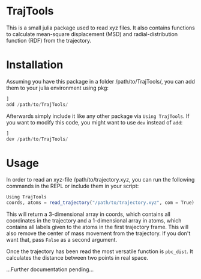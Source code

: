# TrajTools

This is a small julia package used to read xyz files. It also contains functions to calculate mean-square displacement (MSD) and radial-distribution function (RDF) from the trajectory.

# Installation

Assuming you have this package in a folder /path/to/TrajTools/, you can add them to your julia environment using pkg:

```julia
]
add /path/to/TrajTools/
```

Afterwards simply include it like any other package via `Using TrajTools`. If you want to modify this code, you might want to use `dev` instead of `add`:

```julia
]
dev /path/to/TrajTools/
```

# Usage

In order to read an xyz-file /path/to/trajectory.xyz, you can run the following commands in the REPL or include them in your script:

```julia
Using TrajTools
coords, atoms = read_trajectory("/path/to/trajectory.xyz", com = True)
```

This will return a 3-dimensional array in coords, which contains all coordinates in the trajectory and a 1-dimensional array in atoms, which contains all labels given to the atoms in the first trajectory frame.
This will also remove the center of mass movement from the trajectory. If you don't want that, pass `False` as a second argument.

Once the trajectory has been read the most versatile function is `pbc_dist`. It calculates the distance between two points in real space.

...Further documentation pending...
